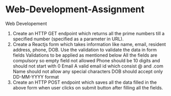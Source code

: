 # Web-Development-Assignment
Web Developement
1. Create an HTTP GET endpoint which returns all the prime numbers till a
specified number (specified as a parameter in URL).
2. Create a Reactjs form which takes information like name, email, resident
address, phone, DOB. Use the validation to validate the data in form fields
Validations to be applied as mentioned below
All the fields are compulsory so empty field not allowed
Phone should be 10 digits and should not start with 0
Email A valid email id which consist @ and .com
Name should not allow any special characters
DOB should accept only DD-MM-YYYY format
3. Create an HTTP POST endpoint which saves all the data filled in the above
form when user clicks on submit button after filling all the fields.
